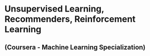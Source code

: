 # Unsupervised Learning, Recommenders, Reinforcement Learning
## (Coursera - Machine Learning Specialization)
